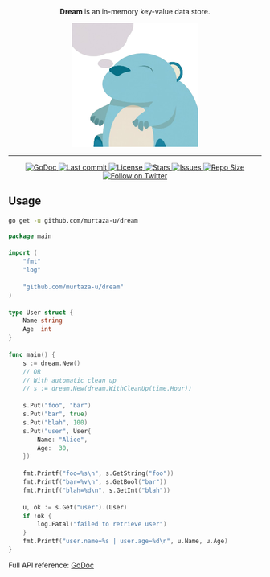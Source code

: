 <p align="center" width="100%">
  <strong>Dream</strong> is an in-memory key-value data store.
</p>

<p align="center" width="100%">
  <img width="50%" src="./artwork/logo.png">
</p>

---

<div align="center"><p>
  <a href="https://godoc.org/github.com/murtaza-u/dream">
    <img alt="GoDoc" src="https://img.shields.io/badge/godoc-reference-5272B4.svg?style=for-the-badge&logo=github&color=30b976&logoColor=D9E0EE&labelColor=302D41"/>
  </a>

  <a href="https://github.com/murtaza-u/dream/pulse">
    <img alt="Last commit" src="https://img.shields.io/github/last-commit/murtaza-u/dream?style=for-the-badge&logo=github&color=8bd5ca&logoColor=D9E0EE&labelColor=302D41"/>
  </a>

  <a href="https://github.com/murtaza-u/dream/blob/main/LICENSE">
    <img alt="License" src="https://img.shields.io/github/license/murtaza-u/dream?style=for-the-badge&logo=github&color=ee999f&logoColor=D9E0EE&labelColor=302D41" />
  </a>

  <a href="https://github.com/murtaza-u/dream/stargazers">
    <img alt="Stars" src="https://img.shields.io/github/stars/murtaza-u/dream?style=for-the-badge&logo=github&color=c69ff5&logoColor=D9E0EE&labelColor=302D41" />
  </a>

  <a href="https://github.com/murtaza-u/dream/issues">
    <img alt="Issues" src="https://img.shields.io/github/issues/murtaza-u/dream?style=for-the-badge&logo=bilibili&color=F5E0DC&logoColor=D9E0EE&labelColor=302D41" />
  </a>

  <a href="https://github.com/murtaza-u/dream">
    <img alt="Repo Size" src="https://img.shields.io/github/repo-size/murtaza-u/dream?color=%23DDB6F2&label=SIZE&logo=codesandbox&style=for-the-badge&logoColor=D9E0EE&labelColor=302D41" />
  </a>

  <a href="https://twitter.com/intent/follow?screen_name=murtaza_u_">
    <img alt="Follow on Twitter" src="https://img.shields.io/twitter/follow/murtaza_u_?style=for-the-badge&logo=twitter&color=8aadf3&logoColor=D9E0EE&labelColor=302D41" />
  </a>
</p></div>

## Usage

```sh
go get -u github.com/murtaza-u/dream
```

```go
package main

import (
	"fmt"
	"log"

	"github.com/murtaza-u/dream"
)

type User struct {
	Name string
	Age  int
}

func main() {
	s := dream.New()
	// OR
	// With automatic clean up
	// s := dream.New(dream.WithCleanUp(time.Hour))

	s.Put("foo", "bar")
	s.Put("bar", true)
	s.Put("blah", 100)
	s.Put("user", User{
		Name: "Alice",
		Age:  30,
	})

	fmt.Printf("foo=%s\n", s.GetString("foo"))
	fmt.Printf("bar=%v\n", s.GetBool("bar"))
	fmt.Printf("blah=%d\n", s.GetInt("blah"))

	u, ok := s.Get("user").(User)
	if !ok {
		log.Fatal("failed to retrieve user")
	}
	fmt.Printf("user.name=%s | user.age=%d\n", u.Name, u.Age)
}
```

Full API reference: [GoDoc](https://godoc.org/github.com/murtaza-u/dream)
